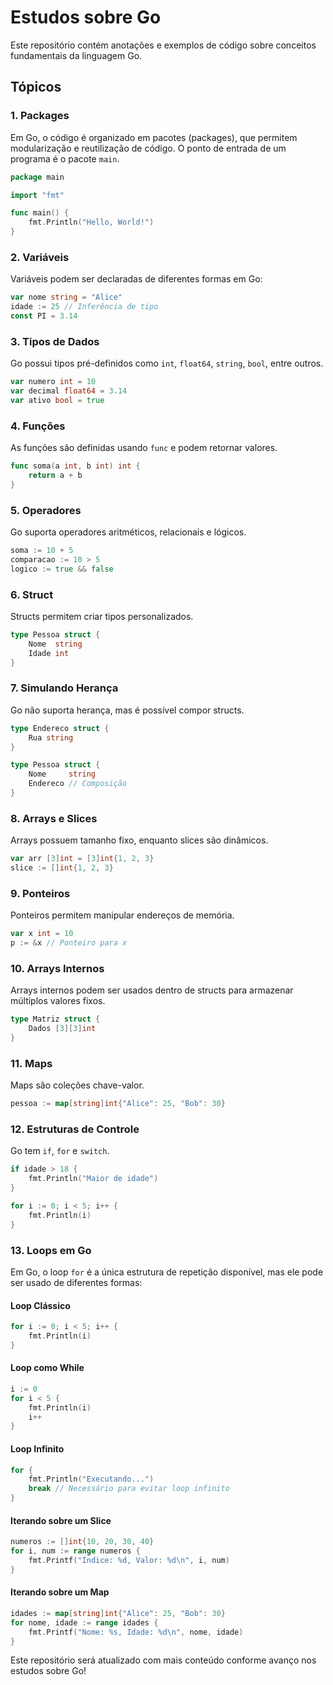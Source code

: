 # Estudos sobre Go

Este repositório contém anotações e exemplos de código sobre conceitos fundamentais da linguagem Go.

## Tópicos

### 1. Packages

Em Go, o código é organizado em pacotes (packages), que permitem modularização e reutilização de código. O ponto de entrada de um programa é o pacote `main`.

```go
package main

import "fmt"

func main() {
    fmt.Println("Hello, World!")
}
```

### 2. Variáveis

Variáveis podem ser declaradas de diferentes formas em Go:

```go
var nome string = "Alice"
idade := 25 // Inferência de tipo
const PI = 3.14
```

### 3. Tipos de Dados

Go possui tipos pré-definidos como `int`, `float64`, `string`, `bool`, entre outros.

```go
var numero int = 10
var decimal float64 = 3.14
var ativo bool = true
```

### 4. Funções

As funções são definidas usando `func` e podem retornar valores.

```go
func soma(a int, b int) int {
    return a + b
}
```

### 5. Operadores

Go suporta operadores aritméticos, relacionais e lógicos.

```go
soma := 10 + 5
comparacao := 10 > 5
logico := true && false
```

### 6. Struct

Structs permitem criar tipos personalizados.

```go
type Pessoa struct {
    Nome  string
    Idade int
}
```

### 7. Simulando Herança

Go não suporta herança, mas é possível compor structs.

```go
type Endereco struct {
    Rua string
}

type Pessoa struct {
    Nome     string
    Endereco // Composição
}
```

### 8. Arrays e Slices

Arrays possuem tamanho fixo, enquanto slices são dinâmicos.

```go
var arr [3]int = [3]int{1, 2, 3}
slice := []int{1, 2, 3}
```

### 9. Ponteiros

Ponteiros permitem manipular endereços de memória.

```go
var x int = 10
p := &x // Ponteiro para x
```

### 10. Arrays Internos

Arrays internos podem ser usados dentro de structs para armazenar múltiplos valores fixos.

```go
type Matriz struct {
    Dados [3][3]int
}
```

### 11. Maps

Maps são coleções chave-valor.

```go
pessoa := map[string]int{"Alice": 25, "Bob": 30}
```

### 12. Estruturas de Controle

Go tem `if`, `for` e `switch`.

```go
if idade > 18 {
    fmt.Println("Maior de idade")
}

for i := 0; i < 5; i++ {
    fmt.Println(i)
}
```

### 13. Loops em Go

Em Go, o loop `for` é a única estrutura de repetição disponível, mas ele pode ser usado de diferentes formas:

#### Loop Clássico
```go
for i := 0; i < 5; i++ {
    fmt.Println(i)
}
```

#### Loop como While
```go
i := 0
for i < 5 {
    fmt.Println(i)
    i++
}
```

#### Loop Infinito
```go
for {
    fmt.Println("Executando...")
    break // Necessário para evitar loop infinito
}
```

#### Iterando sobre um Slice
```go
numeros := []int{10, 20, 30, 40}
for i, num := range numeros {
    fmt.Printf("Índice: %d, Valor: %d\n", i, num)
}
```

#### Iterando sobre um Map
```go
idades := map[string]int{"Alice": 25, "Bob": 30}
for nome, idade := range idades {
    fmt.Printf("Nome: %s, Idade: %d\n", nome, idade)
}
```

Este repositório será atualizado com mais conteúdo conforme avanço nos estudos sobre Go!

